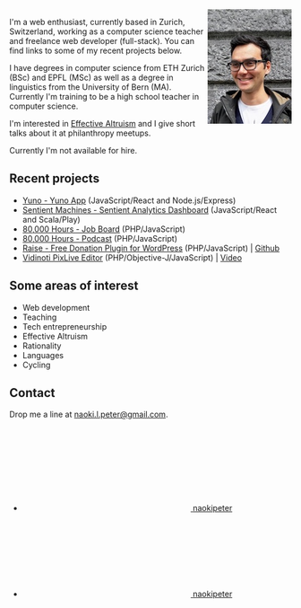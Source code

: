 <picture>
 <source srcset="https://raw.githubusercontent.com/naokipeter/naokipeter.github.io/master/assets/naoki.jpg" media="(min-width: 768px)">
 <img src="https://raw.githubusercontent.com/naokipeter/naokipeter.github.io/master/assets/naoki_sm.jpg" alt="Naoki Peter" align="right" class="avatar">
</picture>

I'm a web enthusiast, currently based in Zurich, Switzerland, working as a computer science teacher and freelance web developer (full-stack). You can find links to some of my recent projects below.

I have degrees in computer science from ETH Zurich (BSc) and EPFL (MSc) as well as a degree in linguistics from the University of Bern (MA). Currently I'm training to be a high school teacher in computer science.

I'm interested in [Effective Altruism](https://effectivealtruism.ch/) and I give short talks about it at philanthropy meetups.

Currently I'm not available for hire.

## Recent projects
- [Yuno - Yuno App](https://www.yuno.link/) (JavaScript/React and Node.js/Express)
- [Sentient Machines - Sentient Analytics Dashboard](http://sentientmachines.tech/livedemo) (JavaScript/React and Scala/Play)
- [80,000 Hours - Job Board](https://80000hours.org/job-board/) (PHP/JavaScript)
- [80,000 Hours - Podcast](https://80000hours.org/podcast/) (PHP/JavaScript)
- [Raise - Free Donation Plugin for WordPress](https://ea-foundation.org/donate/) (PHP/JavaScript) &#124; [Github](https://github.com/ea-foundation/raise)
- [Vidinoti PixLive Editor](https://armanager.vidinoti.com/) (PHP/Objective-J/JavaScript) &#124; [Video](https://www.youtube.com/watch?v=dHTm1JAOaFw)

## Some areas of interest
- Web development
- Teaching
- Tech entrepreneurship
- Effective Altruism
- Rationality
- Languages
- Cycling

## Contact
Drop me a line at [naoki.l.peter@gmail.com](mailto:naoki.l.peter@gmail.com).

<ul class="social-media-list">
  <li><a href="https://github.com/naokipeter"><svg class="svg-icon"><use xlink:href="/assets/minima-social-icons.svg#github"></use></svg> <span class="username">naokipeter</span></a></li>
  <li><a href="https://www.linkedin.com/in/naokipeter/"><svg class="svg-icon"><use xlink:href="/assets/minima-social-icons.svg#linkedin"></use></svg> <span class="username">naokipeter</span></a></li>
</ul>
